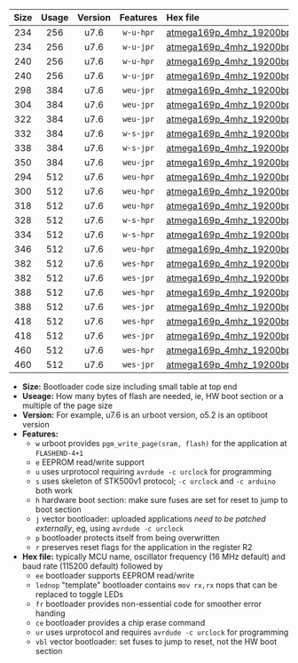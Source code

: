 |Size|Usage|Version|Features|Hex file|
|:-:|:-:|:-:|:-:|:--|
|234|256|u7.6|`w-u-hpr`|[atmega169p_4mhz_19200bps_ur.hex](https://raw.githubusercontent.com/stefanrueger/urboot/main//atmega169p_4mhz_19200bps_ur.hex)|
|234|256|u7.6|`w-u-jpr`|[atmega169p_4mhz_19200bps_ur_vbl.hex](https://raw.githubusercontent.com/stefanrueger/urboot/main//atmega169p_4mhz_19200bps_ur_vbl.hex)|
|240|256|u7.6|`w-u-hpr`|[atmega169p_4mhz_19200bps_lednop_ur.hex](https://raw.githubusercontent.com/stefanrueger/urboot/main//atmega169p_4mhz_19200bps_lednop_ur.hex)|
|240|256|u7.6|`w-u-jpr`|[atmega169p_4mhz_19200bps_lednop_ur_vbl.hex](https://raw.githubusercontent.com/stefanrueger/urboot/main//atmega169p_4mhz_19200bps_lednop_ur_vbl.hex)|
|298|384|u7.6|`weu-jpr`|[atmega169p_4mhz_19200bps_ee_ur_vbl.hex](https://raw.githubusercontent.com/stefanrueger/urboot/main//atmega169p_4mhz_19200bps_ee_ur_vbl.hex)|
|304|384|u7.6|`weu-jpr`|[atmega169p_4mhz_19200bps_ee_lednop_ur_vbl.hex](https://raw.githubusercontent.com/stefanrueger/urboot/main//atmega169p_4mhz_19200bps_ee_lednop_ur_vbl.hex)|
|322|384|u7.6|`weu-jpr`|[atmega169p_4mhz_19200bps_ee_lednop_fr_ur_vbl.hex](https://raw.githubusercontent.com/stefanrueger/urboot/main//atmega169p_4mhz_19200bps_ee_lednop_fr_ur_vbl.hex)|
|332|384|u7.6|`w-s-jpr`|[atmega169p_4mhz_19200bps_vbl.hex](https://raw.githubusercontent.com/stefanrueger/urboot/main//atmega169p_4mhz_19200bps_vbl.hex)|
|338|384|u7.6|`w-s-jpr`|[atmega169p_4mhz_19200bps_lednop_vbl.hex](https://raw.githubusercontent.com/stefanrueger/urboot/main//atmega169p_4mhz_19200bps_lednop_vbl.hex)|
|350|384|u7.6|`weu-jpr`|[atmega169p_4mhz_19200bps_ee_lednop_fr_ce_ur_vbl.hex](https://raw.githubusercontent.com/stefanrueger/urboot/main//atmega169p_4mhz_19200bps_ee_lednop_fr_ce_ur_vbl.hex)|
|294|512|u7.6|`weu-hpr`|[atmega169p_4mhz_19200bps_ee_ur.hex](https://raw.githubusercontent.com/stefanrueger/urboot/main//atmega169p_4mhz_19200bps_ee_ur.hex)|
|300|512|u7.6|`weu-hpr`|[atmega169p_4mhz_19200bps_ee_lednop_ur.hex](https://raw.githubusercontent.com/stefanrueger/urboot/main//atmega169p_4mhz_19200bps_ee_lednop_ur.hex)|
|318|512|u7.6|`weu-hpr`|[atmega169p_4mhz_19200bps_ee_lednop_fr_ur.hex](https://raw.githubusercontent.com/stefanrueger/urboot/main//atmega169p_4mhz_19200bps_ee_lednop_fr_ur.hex)|
|328|512|u7.6|`w-s-hpr`|[atmega169p_4mhz_19200bps.hex](https://raw.githubusercontent.com/stefanrueger/urboot/main//atmega169p_4mhz_19200bps.hex)|
|334|512|u7.6|`w-s-hpr`|[atmega169p_4mhz_19200bps_lednop.hex](https://raw.githubusercontent.com/stefanrueger/urboot/main//atmega169p_4mhz_19200bps_lednop.hex)|
|346|512|u7.6|`weu-hpr`|[atmega169p_4mhz_19200bps_ee_lednop_fr_ce_ur.hex](https://raw.githubusercontent.com/stefanrueger/urboot/main//atmega169p_4mhz_19200bps_ee_lednop_fr_ce_ur.hex)|
|382|512|u7.6|`wes-hpr`|[atmega169p_4mhz_19200bps_ee.hex](https://raw.githubusercontent.com/stefanrueger/urboot/main//atmega169p_4mhz_19200bps_ee.hex)|
|382|512|u7.6|`wes-jpr`|[atmega169p_4mhz_19200bps_ee_vbl.hex](https://raw.githubusercontent.com/stefanrueger/urboot/main//atmega169p_4mhz_19200bps_ee_vbl.hex)|
|388|512|u7.6|`wes-hpr`|[atmega169p_4mhz_19200bps_ee_lednop.hex](https://raw.githubusercontent.com/stefanrueger/urboot/main//atmega169p_4mhz_19200bps_ee_lednop.hex)|
|388|512|u7.6|`wes-jpr`|[atmega169p_4mhz_19200bps_ee_lednop_vbl.hex](https://raw.githubusercontent.com/stefanrueger/urboot/main//atmega169p_4mhz_19200bps_ee_lednop_vbl.hex)|
|418|512|u7.6|`wes-hpr`|[atmega169p_4mhz_19200bps_ee_lednop_fr.hex](https://raw.githubusercontent.com/stefanrueger/urboot/main//atmega169p_4mhz_19200bps_ee_lednop_fr.hex)|
|418|512|u7.6|`wes-jpr`|[atmega169p_4mhz_19200bps_ee_lednop_fr_vbl.hex](https://raw.githubusercontent.com/stefanrueger/urboot/main//atmega169p_4mhz_19200bps_ee_lednop_fr_vbl.hex)|
|460|512|u7.6|`wes-hpr`|[atmega169p_4mhz_19200bps_ee_lednop_fr_ce.hex](https://raw.githubusercontent.com/stefanrueger/urboot/main//atmega169p_4mhz_19200bps_ee_lednop_fr_ce.hex)|
|460|512|u7.6|`wes-jpr`|[atmega169p_4mhz_19200bps_ee_lednop_fr_ce_vbl.hex](https://raw.githubusercontent.com/stefanrueger/urboot/main//atmega169p_4mhz_19200bps_ee_lednop_fr_ce_vbl.hex)|

- **Size:** Bootloader code size including small table at top end
- **Useage:** How many bytes of flash are needed, ie, HW boot section or a multiple of the page size
- **Version:** For example, u7.6 is an urboot version, o5.2 is an optiboot version
- **Features:**
  + `w` urboot provides `pgm_write_page(sram, flash)` for the application at `FLASHEND-4+1`
  + `e` EEPROM read/write support
  + `u` uses urprotocol requiring `avrdude -c urclock` for programming
  + `s` uses skeleton of STK500v1 protocol; `-c urclock` and `-c arduino` both work
  + `h` hardware boot section: make sure fuses are set for reset to jump to boot section
  + `j` vector bootloader: uploaded applications *need to be patched externally*, eg, using `avrdude -c urclock`
  + `p` bootloader protects itself from being overwritten
  + `r` preserves reset flags for the application in the register R2
- **Hex file:** typically MCU name, oscillator frequency (16 MHz default) and baud rate (115200 default) followed by
  + `ee` bootloader supports EEPROM read/write
  + `lednop` "template" bootloader contains `mov rx,rx` nops that can be replaced to toggle LEDs
  + `fr` bootloader provides non-essential code for smoother error handing
  + `ce` bootloader provides a chip erase command
  + `ur` uses urprotocol and requires `avrdude -c urclock` for programming
  + `vbl` vector bootloader: set fuses to jump to reset, not the HW boot section
